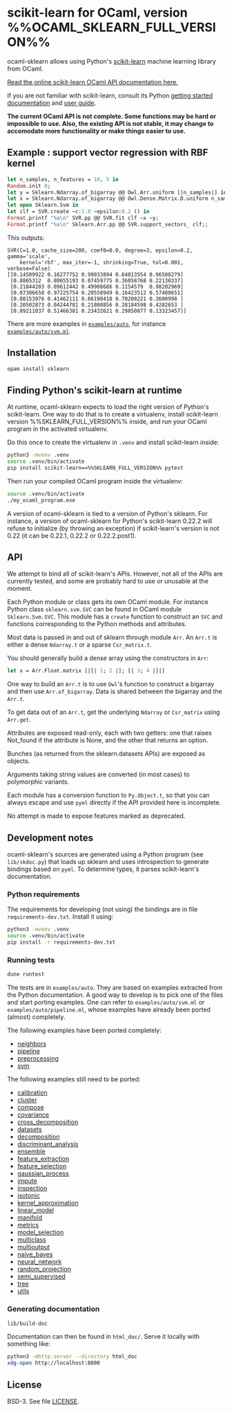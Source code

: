 # scikit-learn for OCaml, version %%OCAML_SKLEARN_FULL_VERSION%%

ocaml-sklearn allows using Python's
[scikit-learn](https://scikit-learn.org/) machine learning library
from OCaml.

[Read the online scikit-learn OCaml API documentation
here.](https://lehy.github.io/ocaml-sklearn/)

If you are not familiar with scikit-learn, consult its Python [getting
started documentation](https://scikit-learn.org/stable/getting_started.html)
and [user guide](https://scikit-learn.org/stable/user_guide.html).

**The current OCaml API is not complete. Some functions may be hard or
impossible to use. Also, the existing API is not stable, it may change
to accomodate more functionality or make things easier to use.**

## Example : support vector regression with RBF kernel

```ocaml
let n_samples, n_features = 10, 5 in
Random.init 0;
let y = Sklearn.Ndarray.of_bigarray @@ Owl.Arr.uniform [|n_samples|] in
let x = Sklearn.Ndarray.of_bigarray @@ Owl.Dense.Matrix.D.uniform n_samples n_features in
let open Sklearn.Svm in
let clf = SVR.create ~c:1.0 ~epsilon:0.2 () in
Format.printf "%a\n" SVR.pp @@ SVR.fit clf ~x ~y;
Format.printf "%a\n" Sklearn.Arr.pp @@ SVR.support_vectors_ clf;;
```

This outputs:
```
SVR(C=1.0, cache_size=200, coef0=0.0, degree=3, epsilon=0.2, gamma='scale',
    kernel='rbf', max_iter=-1, shrinking=True, tol=0.001, verbose=False)
[[0.14509922 0.16277752 0.99033894 0.84013554 0.96508279]
 [0.8865312  0.80655193 0.07459775 0.36058768 0.22130337]
 [0.21844203 0.09612442 0.49908686 0.1154579  0.98202969]
 [0.07306658 0.97225754 0.20558949 0.16423512 0.57400651]
 [0.08153976 0.41462111 0.66190418 0.70208221 0.3600998 ]
 [0.20502873 0.04244781 0.21800856 0.28184598 0.4282653 ]
 [0.89211037 0.51466381 0.23432621 0.29850877 0.13323457]]
```

There are more examples in
[`examples/auto`](https://github.com/lehy/ocaml-sklearn/blob/master/examples/auto/),
for instance
[`examples/auto/svm.ml`](https://github.com/lehy/ocaml-sklearn/blob/master/examples/auto/svm.ml).

## Installation

~~~sh
opam install sklearn
~~~

## Finding Python's scikit-learn at runtime

At runtime, ocaml-sklearn expects to load the right version of
Python's scikit-learn. One way to do that is to create a virtualenv,
install scikit-learn version %%SKLEARN_FULL_VERSION%% inside, and run
your OCaml program in the activated virtualenv.

Do this once to create the virtualenv in `.venv` and install
scikit-learn inside:

```sh
python3 -mvenv .venv
source .venv/bin/activate
pip install scikit-learn==%%SKLEARN_FULL_VERSION%% pytest
```

Then run your compiled OCaml program inside the virtualenv:

```sh
source .venv/bin/activate
./my_ocaml_program.exe
```

A version of ocaml-sklearn is tied to a version of Python's
sklearn. For instance, a version of ocaml-sklearn for Python's
scikit-learn 0.22.2 will refuse to initialize (by throwing an
exception) if scikit-learn's version is not 0.22 (it can be 0.22.1,
0.22.2 or 0.22.2.post1).

## API

We attempt to bind all of scikit-learn's APIs. However, not all of the
APIs are currently tested, and some are probably hard to use or
unusable at the moment.

Each Python module or class gets its own OCaml module. For instance
Python class `sklearn.svm.SVC` can be found in OCaml module
`Sklearn.Svm.SVC`. This module has a `create` function to construct an
`SVC` and functions corresponding to the Python methods and
attributes.

Most data is passed in and out of sklearn through module `Arr`. An
`Arr.t` is either a dense `Ndarray.t` or a sparse `Csr_matrix.t`.

You should generally build a dense array using the constructors in `Arr`:

~~~ocaml
let x = Arr.Float.matrix [|[| 1; 2 |]; [| 3; 4 |]|]
~~~

One way to build an `Arr.t` is to use `Owl`'s function to construct a
bigarray and then use `Arr.of_bigarray`. Data is shared between the
bigarray and the `Arr.t`.

To get data out of an `Arr.t`, get the underlying `Ndarray` or
`Csr_matrix` using `Arr.get`.

Attributes are exposed read-only, each with two getters: one that
raises Not_found if the attribute is None, and the other that returns
an option.

Bunches (as returned from the sklearn.datasets APIs) are exposed as
objects.

Arguments taking string values are converted (in most cases) to
polymorphic variants.

Each module has a conversion function to `Py.Object.t`, so that you
can always escape and use `pyml` directly if the API provided here is
incomplete.

No attempt is made to expose features marked as deprecated.

## Development notes

ocaml-sklearn's sources are generated using a Python program (see
`lib/skdoc.py`) that loads up sklearn and uses introspection to
generate bindings based on `pyml`. To determine types, it parses
scikit-learn's documentation.

### Python requirements

The requirements for developing (not using) the bindings are in file
`requirements-dev.txt`. Install it using:

~~~sh
python3 -mvenv .venv
source .venv/bin/activate
pip install -r requirements-dev.txt
~~~

### Running tests

~~~sh
dune runtest
~~~

The tests are in `examples/auto`. They are based on examples extracted
from the Python documentation. A good way to develop is to pick one of
the files and start porting examples. One can refer to
`examples/auto/svm.ml` or `examples/auto/pipeline.ml`, whose examples
have already been ported (almost) completely.

The following examples have been ported completely:
- [neighbors](https://github.com/lehy/ocaml-sklearn/blob/master/examples/auto/neighbors.ml)
- [pipeline](https://github.com/lehy/ocaml-sklearn/blob/master/examples/auto/pipeline.ml)
- [preprocessing](https://github.com/lehy/ocaml-sklearn/blob/master/examples/auto/preprocessing.ml)
- [svm](https://github.com/lehy/ocaml-sklearn/blob/master/examples/auto/svm.ml)


The following examples still need to be ported:
- [calibration](https://github.com/lehy/ocaml-sklearn/blob/master/examples/auto/calibration.ml)
- [cluster](https://github.com/lehy/ocaml-sklearn/blob/master/examples/auto/cluster.ml)
- [compose](https://github.com/lehy/ocaml-sklearn/blob/master/examples/auto/compose.ml)
- [covariance](https://github.com/lehy/ocaml-sklearn/blob/master/examples/auto/covariance.ml)
- [cross_decomposition](https://github.com/lehy/ocaml-sklearn/blob/master/examples/auto/cross_decomposition.ml)
- [datasets](https://github.com/lehy/ocaml-sklearn/blob/master/examples/auto/datasets.ml)
- [decomposition](https://github.com/lehy/ocaml-sklearn/blob/master/examples/auto/decomposition.ml)
- [discriminant_analysis](https://github.com/lehy/ocaml-sklearn/blob/master/examples/auto/discriminant_analysis.ml)
- [ensemble](https://github.com/lehy/ocaml-sklearn/blob/master/examples/auto/ensemble.ml)
- [feature_extraction](https://github.com/lehy/ocaml-sklearn/blob/master/examples/auto/feature_extraction.ml)
- [feature_selection](https://github.com/lehy/ocaml-sklearn/blob/master/examples/auto/feature_selection.ml)
- [gaussian_process](https://github.com/lehy/ocaml-sklearn/blob/master/examples/auto/gaussian_process.ml)
- [impute](https://github.com/lehy/ocaml-sklearn/blob/master/examples/auto/impute.ml)
- [inspection](https://github.com/lehy/ocaml-sklearn/blob/master/examples/auto/inspection.ml)
- [isotonic](https://github.com/lehy/ocaml-sklearn/blob/master/examples/auto/isotonic.ml)
- [kernel_approximation](https://github.com/lehy/ocaml-sklearn/blob/master/examples/auto/kernel_approximation.ml)
- [linear_model](https://github.com/lehy/ocaml-sklearn/blob/master/examples/auto/linear_model.ml)
- [manifold](https://github.com/lehy/ocaml-sklearn/blob/master/examples/auto/manifold.ml)
- [metrics](https://github.com/lehy/ocaml-sklearn/blob/master/examples/auto/metrics.ml)
- [model_selection](https://github.com/lehy/ocaml-sklearn/blob/master/examples/auto/model_selection.ml)
- [multiclass](https://github.com/lehy/ocaml-sklearn/blob/master/examples/auto/multiclass.ml)
- [multioutput](https://github.com/lehy/ocaml-sklearn/blob/master/examples/auto/multioutput.ml)
- [naive_bayes](https://github.com/lehy/ocaml-sklearn/blob/master/examples/auto/naive_bayes.ml)
- [neural_network](https://github.com/lehy/ocaml-sklearn/blob/master/examples/auto/neural_network.ml)
- [random_projection](https://github.com/lehy/ocaml-sklearn/blob/master/examples/auto/random_projection.ml)
- [semi_supervised](https://github.com/lehy/ocaml-sklearn/blob/master/examples/auto/semi_supervised.ml)
- [tree](https://github.com/lehy/ocaml-sklearn/blob/master/examples/auto/tree.ml)
- [utils](https://github.com/lehy/ocaml-sklearn/blob/master/examples/auto/utils.ml)

### Generating documentation

~~~sh
lib/build-doc
~~~

Documentation can then be found in `html_doc/`. Serve
it locally with something like:

~~~sh
python3 -mhttp.server --directory html_doc
xdg-open http://localhost:8000
~~~

## License

BSD-3. See file [LICENSE](LICENSE).
